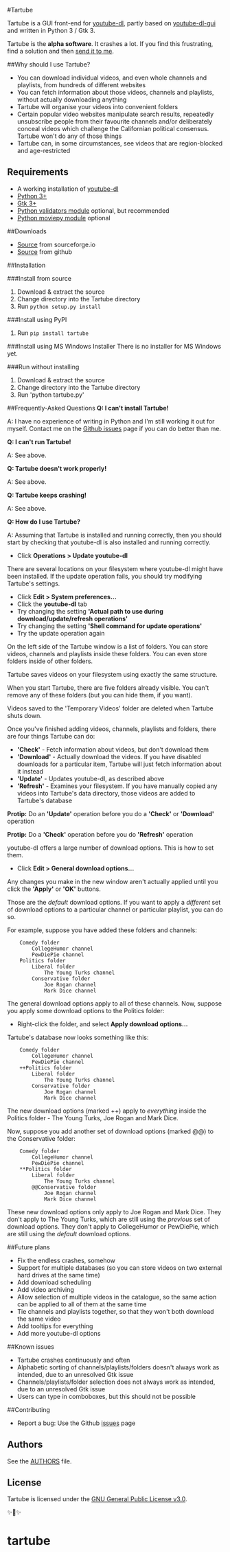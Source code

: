 #Tartube

Tartube is a GUI front-end for [youtube-dl](https://youtube-dl.org/), partly based on [youtube-dl-gui](https://mrs0m30n3.github.io/youtube-dl-gui/) and written in Python 3 / Gtk 3.

Tartube is the **alpha software**. It crashes a lot. If you find this frustrating, find a solution and then [send it to me](https://github.com/axcore/tartube/issues).

##Why should I use Tartube?
* You can download individual videos, and even whole channels and playlists, from hundreds of different websites
* You can fetch information about those videos, channels and playlists, without actually downloading anything
* Tartube will organise your videos into convenient folders
* Certain popular video websites manipulate search results, repeatedly unsubscribe people from their favourite channels and/or deliberately conceal videos which challenge the Californian political consensus. Tartube won't do any of those things
* Tartube can, in some circumstances, see videos that are region-blocked and age-restricted

## Requirements

* A working installation of [youtube-dl](https://youtube-dl.org/)
* [Python 3+](https://www.python.org/downloads)
* [Gtk 3+](https://python-gtk-3-tutorial.readthedocs.io/en/latest/)
* [Python validators module](https://pypi.org/project/validators/) optional, but recommended
* [Python moviepy module](https://pypi.org/project/moviepy/) optional

##Downloads
* [Source](http://tartube.sourceforge.io/) from sourceforge.io
* [Source](https://github.com/axcore/tarbue) from github

##Installation

###Install from source
1. Download & extract the source
2. Change directory into the Tartube directory
3. Run `python setup.py install`

###Install using PyPI
1. Run `pip install tartube`

###Install using MS Windows Installer
There is no installer for MS Windows yet.

###Run without installing
1. Download & extract the source
2. Change directory into the Tartube directory
3. Run 'python tartube.py'

##Frequently-Asked Questions
**Q: I can't install Tartube!**

A: I have no experience of writing in Python and I'm still working it out for myself. Contact me on the [Github issues](https://github.com/axcore/tartube/issues) page if you can do better than me.

**Q: I can't run Tartube!**

A: See above.

**Q: Tartube doesn't work properly!**

A: See above.

**Q: Tartube keeps crashing!**

A: See above.

**Q: How do I use Tartube?**

A: Assuming that Tartube is installed and running correctly, then you should start by checking that youtube-dl is also installed and running correctly. 

* Click **Operations > Update youtube-dl**

There are several locations on your filesystem where youtube-dl might have been installed. If the update operation fails, you should try modifying Tartube's settings.

* Click **Edit > System preferences...**
* Click the **youtube-dl** tab
* Try changing the setting **'Actual path to use during download/update/refresh operations'**
* Try changing the setting **'Shell command for update operations'**
* Try the update operation again

On the left side of the Tartube window is a list of folders. You can store videos, channels and playlists inside these folders. You can even store folders inside of other folders.

Tartube saves videos on your filesystem using exactly the same structure.

When you start Tartube, there are five folders already visible. You can't remove any of these folders (but you can hide them, if you want).

Videos saved to the 'Temporary Videos' folder are deleted when Tartube shuts down.

Once you've finished adding videos, channels, playlists and folders, there are four things Tartube can do:  

* **'Check'** - Fetch information about videos, but don't download them
* **'Download'** - Actually download the videos. If you have disabled downloads for a particular item, Tartube will just fetch information about it instead
* **'Update'** - Updates youtube-dl, as described above
* **'Refresh'** - Examines your filesystem. If you have manually copied any videos into Tartube's data directory, those videos are added to Tartube's database

**Protip:** Do an **'Update'** operation before you do a **'Check'** or **'Download'** operation

**Protip:** Do a **'Check'** operation before you do **'Refresh'** operation

youtube-dl offers a large number of download options. This is how to set them.

* Click **Edit > General download options...**

Any changes you make in the new window aren't actually applied until you click the **'Apply'** or **'OK'** buttons.

Those are the *default* download options. If you want to apply a *different* set of download options to a particular channel or particular playlist, you can do so.

For example, suppose you have added these folders and channels:

        Comedy folder
            CollegeHumor channel
            PewDiePie channel
        Politics folder
            Liberal folder
                The Young Turks channel
            Conservative folder
                Joe Rogan channel
                Mark Dice channel

The general download options apply to all of these channels. Now, suppose you apply some download options to the Politics folder:

* Right-click the folder, and select **Apply download options...**

Tartube's database now looks something like this:

        Comedy folder
            CollegeHumor channel
            PewDiePie channel
        ++Politics folder
            Liberal folder
                The Young Turks channel
            Conservative folder
                Joe Rogan channel
                Mark Dice channel

The new download options (marked ++) apply to *everything* inside the Politics folder - The Young Turks, Joe Rogan and Mark Dice.

Now, suppose you add another set of download options  (marked @@) to the Conservative folder:

        Comedy folder
            CollegeHumor channel
            PewDiePie channel
        **Politics folder
            Liberal folder
                The Young Turks channel
            @@Conservative folder
                Joe Rogan channel
                Mark Dice channel

These new download options only apply to Joe Rogan and Mark Dice. They don't apply to The Young Turks, which are still using the *previous* set of download options. They don't apply to CollegeHumor or PewDiePie, which are still using the *default* download options. 

##Future plans
* Fix the endless crashes, somehow
* Support for multiple databases (so you can store videos on two external hard drives at the same time)
* Add download scheduling
* Add video archiving
* Allow selection of multiple videos in the catalogue, so the same action can be applied to all of them at the same time
* Tie channels and playlists together, so that they won't both download the same video
* Add tooltips for everything
* Add more youtube-dl options

##Known issues
* Tartube crashes continuously and often
* Alphabetic sorting of channels/playlists/folders doesn't always work as intended, due to an unresolved Gtk issue
* Channels/playlists/folder selection does not always work as intended, due to an unresolved Gtk issue
* Users can type in comboboxes, but this should not be possible

##Contributing
* Report a bug: Use the Github [issues](https://github.com/axcore/tartube/issues) page

## Authors
See the [AUTHORS](AUTHORS) file.

## License
Tartube is licensed under the [GNU General Public License v3.0](https://www.gnu.org/licenses/gpl-3.0.en.html).



✨🍰✨
# tartube
